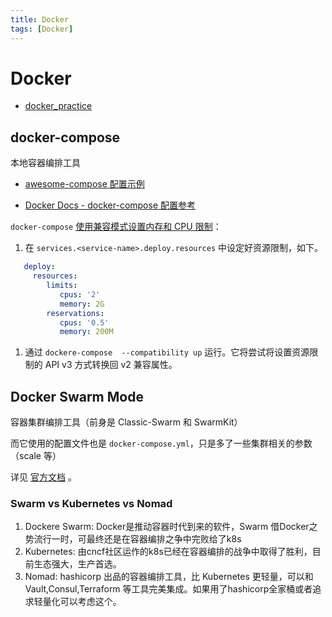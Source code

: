 ```yaml
---
title: Docker
tags: [Docker]
---
```

# Docker

- [docker_practice](https://github.com/yeasy/docker_practice)

## docker-compose

本地容器编排工具

- [awesome-compose 配置示例](https://github.com/docker/awesome-compose)

- [Docker Docs - docker-compose 配置参考](https://docs.docker.com/compose/compose-file/)

`docker-compose` [使用兼容模式设置内存和 CPU 限制](https://nickjanetakis.com/blog/docker-tip-78-using-compatibility-mode-to-set-memory-and-cpu-limits)：

1. 在 `services.<service-name>.deploy.resources` 中设定好资源限制，如下。
```yaml
   deploy:
     resources:
        limits:
           cpus: '2'
           memory: 2G
        reservations:
           cpus: '0.5'
           memory: 200M
```
1. 通过 `dockere-compose  --compatibility up` 运行。它将尝试将设置资源限制的 API v3 方式转换回 v2 兼容属性。

## Docker Swarm Mode

容器集群编排工具（前身是 Classic-Swarm 和 SwarmKit）

而它使用的配置文件也是 `docker-compose.yml`，只是多了一些集群相关的参数（scale 等）

详见 [官方文档](https://docs.docker.com/engine/swarm/) 。

### Swarm vs Kubernetes vs Nomad

1. Dockere Swarm: Docker是推动容器时代到来的软件，Swarm 借Docker之势流行一时，可最终还是在容器编排之争中完败给了k8s
2. Kubernetes: 由cncf社区运作的k8s已经在容器编排的战争中取得了胜利，目前生态强大，生产首选。
3. Nomad: hashicorp 出品的容器编排工具，比 Kubernetes 更轻量，可以和 Vault,Consul,Terraform 等工具完美集成。如果用了hashicorp全家桶或者追求轻量化可以考虑这个。
